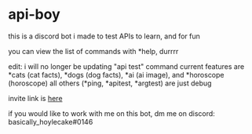 # api-boy
this is a discord bot i made to test APIs to learn, and for fun

you can view the list of commands with *help, durrrr

edit: i will no longer be updating "api test" command
current features are \*cats (cat facts), \*dogs (dog facts), \*ai (ai image), and \*horoscope (horoscope) all others (\*ping, \*apitest, \*argtest) are just debug

invite link is [here][1]

if you would like to work with me on this bot, dm me on discord: basically_hoylecake#0146

[1]: <http://discord.com/oauth2/authorize?client_id=746523325022470165&permissions=8&scope=bot> "invite link"
